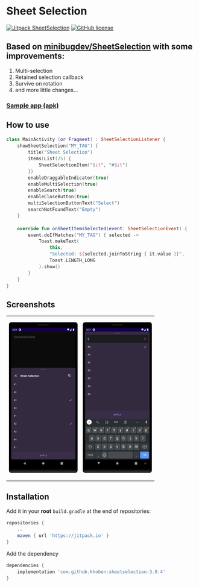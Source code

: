 # Sheet Selection
[![Jitpack SheetSelection](https://jitpack.io/v/khoben/sheetselection.svg)](https://jitpack.io/#khoben/sheetselection)
[![GitHub license](https://img.shields.io/badge/license-MIT-blue.svg)](https://raw.githubusercontent.com/minibugdev/DrawableBadge/master/LICENSE)

## Based on [minibugdev/SheetSelection](https://github.com/minibugdev/SheetSelection/tree/d6958f9a4ebe95eca539c9edc098d648ecd0d177) with some improvements:
1. Multi-selection
2. Retained selection callback
3. Survive on rotation
4. and more little changes...

### [Sample app (apk)](https://github.com/khoben/sheetselection/releases/latest/download/sample.apk)

## How to use
```kotlin
class MainActivity (or Fragment) : SheetSelectionListener {
    showSheetSelection("MY_TAG") {
        title("Sheet Selection")
        items(List(25) { 
            SheetSelectionItem("$it", "#$it") 
        })
        enableDraggableIndicator(true)
        enableMultiSelection(true)
        enableSearch(true)
        enableCloseButton(true)
        multiSelectionButtonText("Select")
        searchNotFoundText("Empty")
    }

    override fun onSheetItemsSelected(event: SheetSelectionEvent) {
        event.doIfMatches("MY_TAG") { selected ->
            Toast.makeText(
                this,
                "Selected: ${selected.joinToString { it.value }}",
                Toast.LENGTH_LONG
            ).show()
        }
    }
}
```

## Screenshots
<table>
    <td>
        <p align="center"><img height="400px" src="./README.md-images/1.png"></p>
    </td>
     <td>
        <p align="center"><img height="400px" src="./README.md-images/2.png"></p>
    </td>
</table>

## Installation
Add it in your **root** `build.gradle` at the end of repositories:
``` groovy
repositories {
    ..
    maven { url 'https://jitpack.io' }
}
```
Add the dependency
``` groovy
dependencies {
    implementation 'com.github.khoben:sheetselection:3.0.4'
}
```